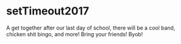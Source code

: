 # setTimeout2017
A get together after our last day of school, there will be a cool band, chicken shit bingo, and more! Bring your friends! Byob!
